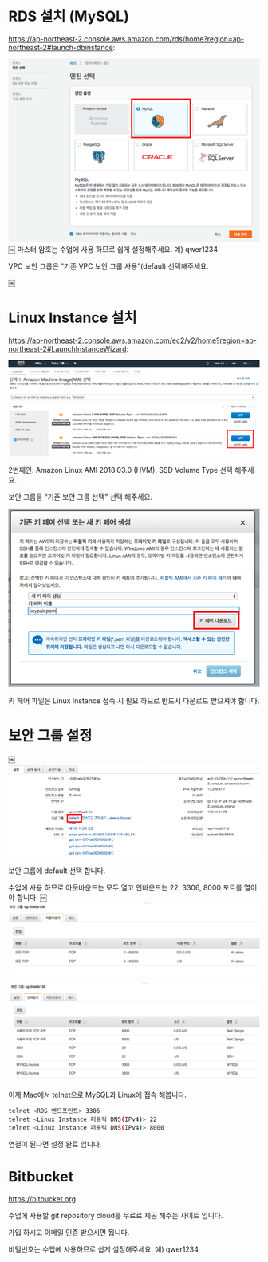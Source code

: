 # RDS 설치 (MySQL)
https://ap-northeast-2.console.aws.amazon.com/rds/home?region=ap-northeast-2#launch-dbinstance:

![Alt text](./images/RDS_MySQL.png)
￼
마스터 암호는 수업에 사용 하므로 쉽게 설정해주세요. 예) qwer1234

VPC 보안 그룹은 “기존 VPC 보안 그룹 사용”(defaul) 선택해주세요.

￼
# Linux Instance 설치
https://ap-northeast-2.console.aws.amazon.com/ec2/v2/home?region=ap-northeast-2#LaunchInstanceWizard:

![Alt text](./images/Linux_Instance.png)

2번째인: Amazon Linux AMI 2018.03.0 (HVM), SSD Volume Type 선택 해주세요.

보안 그룹을 “기존 보안 그룹 선택” 선택 해주세요.

![Alt text](./images/Keypair.png)

키 페어 파일은 Linux Instance 접속 시 필요 하므로 반드시 다운로드 받으셔야 합니다.

# 보안 그룹 설정
￼
![Alt text](./images/Security_Group.png)

보안 그룹에 default 선택 합니다.

수업에 사용 하므로 아웃바운드는 모두 열고 인바운드는 22, 3306, 8000 포트를 열어야 합니다.
￼
![Alt text](./images/Outbound_Rules.png)

![Alt text](./images/Inbound_Rules.png)

이제 Mac에서 telnet으로 MySQL과 Linux에 접속 해봅니다.
```sh
telnet <RDS 엔드포인트> 3306
telnet <Linux Instance 퍼블릭 DNS(IPv4)> 22
telnet <Linux Instance 퍼블릭 DNS(IPv4)> 8000
```

연결이 된다면 설정 완료 입니다.

# Bitbucket
https://bitbucket.org

수업에 사용할 git repository cloud를 무료로 제공 해주는 사이트 입니다.

가입 하시고 이메일 인증 받으시면 됩니다.

비밀번호는 수업에 사용하므로 쉽게 설정해주세요. 예) qwer1234
